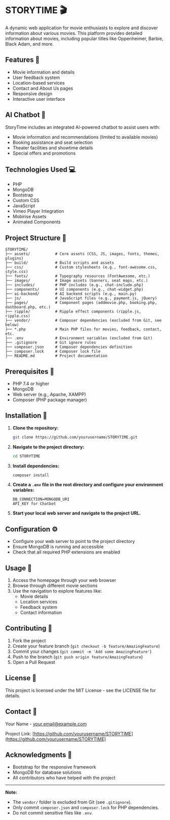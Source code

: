 # STORYTIME 🎬

A dynamic web application for movie enthusiasts to explore and discover information about various movies. This platform provides detailed information about movies, including popular titles like Oppenheimer, Barbie, Black Adam, and more.

## Features 🌟

- Movie information and details
- User feedback system
- Location-based services
- Contact and About Us pages
- Responsive design
- Interactive user interface

## AI Chatbot 🤖

StoryTime includes an integrated AI-powered chatbot to assist users with:
- Movie information and recommendations (limited to available movies)
- Booking assistance and seat selection
- Theater facilities and showtime details
- Special offers and promotions

## Technologies Used 💻

- PHP
- MongoDB
- Bootstrap
- Custom CSS
- JavaScript
- Vimeo Player Integration
- Mobirise Assets
- Animated Components

## Project Structure 📁

```
STORYTIME/
├── assets/           # Core assets (CSS, JS, images, fonts, themes, plugins)
├── build/            # Build scripts and assets
├── css/              # Custom stylesheets (e.g., font-awesome.css, style.css)
├── fonts/            # Typography resources (FontAwesome, etc.)
├── images/           # Image assets (banners, seat maps, etc.)
├── includes/         # PHP includes (e.g., chat-include.php)
├── components/       # UI components (e.g., chat-widget.php)
├── ai-backend/       # AI backend scripts (e.g., main.py)
├── js/               # JavaScript files (e.g., payment.js, jQuery)
├── pages/            # Component pages (addmovie.php, booking.php, dashboard.php, etc.)
├── ripple/           # Ripple effect components (ripple.js, ripple.css)
├── vendor/           # Composer dependencies (excluded from Git, see below)
├── *.php             # Main PHP files for movies, feedback, contact, etc.
├── .env              # Environment variables (excluded from Git)
├── .gitignore        # Git ignore rules
├── composer.json     # Composer dependencies definition
├── composer.lock     # Composer lock file
├── README.md         # Project documentation
```

## Prerequisites 🔧

- PHP 7.4 or higher
- MongoDB
- Web server (e.g., Apache, XAMPP)
- Composer (PHP package manager)

## Installation 🚀

1. **Clone the repository:**
   ```bash
   git clone https://github.com/yourusername/STORYTIME.git
   ```

2. **Navigate to the project directory:**
   ```bash
   cd STORYTIME
   ```

3. **Install dependencies:**
   ```bash
   composer install
   ```

4. **Create a `.env` file in the root directory and configure your environment variables:**
   ```
   DB_CONNECTION=MONGODB_URI
   API_KEY for Chatbot
   ```

5. **Start your local web server and navigate to the project URL.**

## Configuration ⚙️

- Configure your web server to point to the project directory
- Ensure MongoDB is running and accessible
- Check that all required PHP extensions are enabled

## Usage 📖

1. Access the homepage through your web browser
2. Browse through different movie sections
3. Use the navigation to explore features like:
   - Movie details
   - Location services
   - Feedback system
   - Contact information

## Contributing 🤝

1. Fork the project
2. Create your feature branch (`git checkout -b feature/AmazingFeature`)
3. Commit your changes (`git commit -m 'Add some AmazingFeature'`)
4. Push to the branch (`git push origin feature/AmazingFeature`)
5. Open a Pull Request

## License 📄

This project is licensed under the MIT License - see the LICENSE file for details.

## Contact 📧

Your Name - [your.email@example.com](mailto:your.email@example.com)

Project Link: [https://github.com/yourusername/STORYTIME](https://github.com/yourusername/STORYTIME)

## Acknowledgments 🙏

- Bootstrap for the responsive framework
- MongoDB for database solutions
- All contributors who have helped with the project

---

**Note:**  
- The `vendor/` folder is excluded from Git (see `.gitignore`).  
- Only commit `composer.json` and `composer.lock` for PHP dependencies.  
- Do not commit sensitive files like `.env`.
